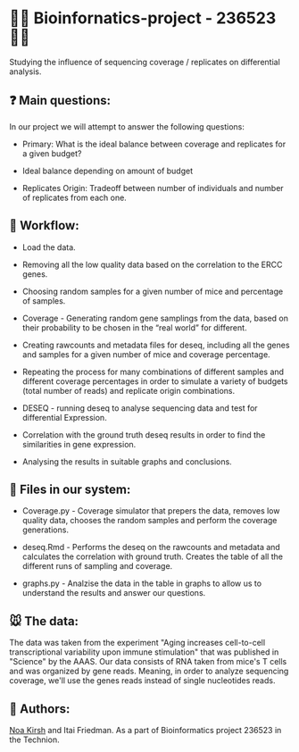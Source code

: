 #  👨‍🔬 Bioinfornatics-project - 236523 👩‍🔬

Studying the influence of sequencing coverage / replicates on differential analysis.

## ❓ Main questions:

In our project we will attempt to answer the following questions:
*	Primary: What is the ideal balance between coverage and replicates for a given budget?

*	Ideal balance depending on amount of budget

* Replicates Origin: Tradeoff between number of individuals and number of replicates from each one.

## 💼 Workflow:

* Load the data.

* Removing all the low quality data based on the correlation to the ERCC genes.

* Choosing random samples for a given number of mice and percentage of samples.

* Coverage - Generating random gene samplings from the data, based on their probability to be chosen in the “real world” for different.

* Creating rawcounts and metadata files for deseq, including all the genes and samples for a  given number of mice and coverage percentage.

* Repeating the process for many combinations of different samples and different coverage percentages in order to simulate a variety of budgets (total number of reads) and replicate origin combinations.

* DESEQ - running deseq to analyse sequencing data and test for differential Expression.

* Correlation with the ground truth deseq results in order to find the similarities in gene expression.

* Analysing the results in suitable graphs and conclusions.


## 📃 Files in our system:

* Coverage.py - Coverage simulator that prepers the data, removes low quality data, chooses the random samples and perform the coverage generations.

* deseq.Rmd - Performs the deseq on the rawcounts and metadata and calculates the correlation with ground truth. Creates the table of all the different runs of sampling and coverage.

* graphs.py - Analzise the data in the table in graphs to allow us to understand the results and answer our questions.


## 🐭 The data:
The data was taken from the experiment "Aging increases cell-to-cell transcriptional variability upon immune stimulation" that was published in "Science" by the AAAS. Our data consists of RNA taken from mice's T cells and was organized by gene reads. Meaning, in order to analyze sequencing coverage, we'll use the genes reads instead of single nucleotides reads.


##	👥 Authors:
[Noa Kirsh](https://github.com/NoaKirsh) and Itai Friedman.
As a part of Bioinformatics project 236523 in the Technion.
